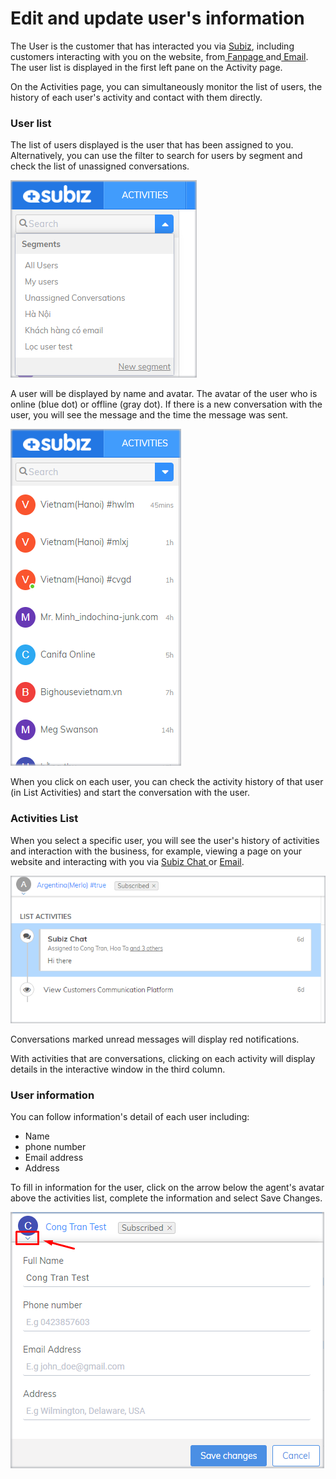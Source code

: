 # Edit and update user's information

The User is the customer that has interacted you via [Subiz](https://subiz.com/en), including customers interacting with you on the website, from[ Fanpage ](https://subiz.com/facebook-messenger.html)and[ Email](https://subiz.com/email.html). The user list is displayed in the first left pane on the Activity page.

On the Activities page, you can simultaneously monitor the list of users, the history of each user's activity and contact with them directly.

### User list

The list of users displayed is the user that has been assigned to you. Alternatively, you can use the filter to search for users by segment and check the list of unassigned conversations.

![](../../.gitbook/assets/1%20%285%29.png)

A user will be displayed by name and avatar. The avatar of the user who is online \(blue dot\) or offline \(gray dot\). If there is a new conversation with the user, you will see the message and the time the message was sent.

![](../../.gitbook/assets/2%20%281%29.png)

When you click on each user, you can check the activity history of that user \(in List Activities\) and start the conversation with the user.

### Activities List 

When you select a specific user, you will see the user's history of activities and interaction with the business, for example, viewing a page on your website and interacting with you via [Subiz Chat ](https://subiz.com/live-chat.html)or [Email](https://subiz.com/email.html).

![Activities List ](../../.gitbook/assets/3%20%284%29.png)

Conversations marked unread messages will display red notifications.

With activities that are conversations, clicking on each activity will display details in the interactive window in the third column.

### User information

You can follow information's detail of each user including:

* Name
* phone number
* Email address
* Address

To fill in information for the user, click on the arrow below the agent's avatar above the activities list, complete the information and select Save Changes.

![User information](../../.gitbook/assets/4%20%283%29.png)







